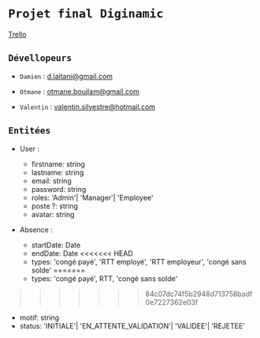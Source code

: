 # `Projet final Diginamic`

[Trello](https://trello.com/b/n3ftyVDE/projet-final)

## `Dévellopeurs`

-   `Damien` : d.laitani@gmail.com

-   `Otmane` : otmane.boujlam@gmail.com

-   `Valentin` : valentin.silvestre@hotmail.com


## `Entitées`

- User :
  - firstname: string
  - lastname: string
  - email: string
  - password: string
  - roles: 'Admin'| 'Manager'| 'Employee'
  - poste ?: string
  - avatar: string

- Absence :
  - startDate: Date
  - endDate: Date
<<<<<<< HEAD
  - types: 'congé payé', 'RTT employé', 'RTT employeur', 'congé sans solde'
=======
  - types: 'congé payé', RTT, 'congé sans solde'
>>>>>>> 84c07dc74f5b2948d713758badf0e7227362e03f
  - motif: string
  - status: 'INITIALE'| 'EN_ATTENTE_VALIDATION'| 'VALIDEE'| 'REJETEE'
